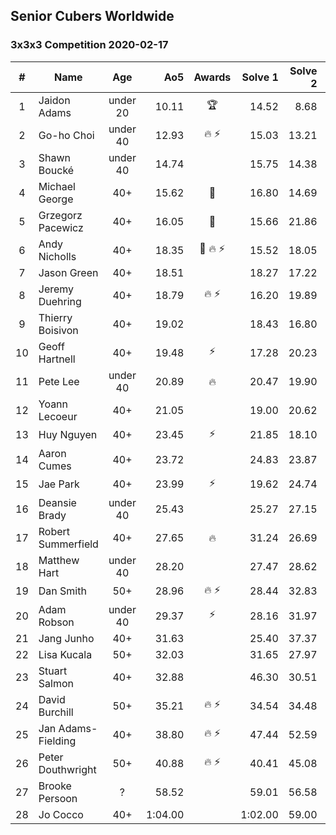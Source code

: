 ## Senior Cubers Worldwide
### 3x3x3 Competition 2020-02-17

| # | Name | Age | Ao5 | Awards |Solve 1 |Solve 2 |Solve 3 |Solve 4 |Solve 5 |Video link |
| :--: | -- | :--: | --: | :--: | --: | --: | --: | --: | --: | :-- |
| 1 | Jaidon Adams | under 20 |10.11 |🏆 |14.52 |8.68 |11.96 |9.40 |8.97 |[Link](https://www.facebook.com/events/616423959107229/permalink/620704625345829/) |
| 2 | Go-ho Choi | under 40 |12.93 |🔥 ⚡ |15.03 |13.21 |12.76 |12.48 |12.83 |[Link](https://www.facebook.com/events/616423959107229/permalink/617133012369657/) |
| 3 | Shawn Boucké | under 40 |14.74 | |15.75 |14.38 |18.07 |14.10 |13.69 |[Link](https://www.facebook.com/events/616423959107229/permalink/617279555688336/) |
| 4 | Michael George | 40+ |15.62 |🥇 |16.80 |14.69 |19.66 |12.88 |15.38 |[Link](https://www.facebook.com/events/616423959107229/permalink/618432695573022/) |
| 5 | Grzegorz Pacewicz | 40+ |16.05 |🥈 |15.66 |21.86 |14.41 |16.90 |15.60 ||
| 6 | Andy Nicholls | 40+ |18.35 |🥉 🔥 ⚡ |15.52 |18.05 |18.81 |18.19 |19.73 |[Link](https://www.facebook.com/events/616423959107229/permalink/617120695704222/) |
| 7 | Jason Green | 40+ |18.51 | |18.27 |17.22 |19.36 |17.90 |19.64 |[Link](https://www.facebook.com/events/616423959107229/permalink/621424961940462/) |
| 8 | Jeremy Duehring | 40+ |18.79 |🔥 ⚡ |16.20 |19.89 |20.68 |20.29 |14.76 |[Link](https://www.facebook.com/events/616423959107229/permalink/618639688885656/) |
| 9 | Thierry Boisivon | 40+ |19.02 | |18.43 |16.80 |18.52 |20.11 |23.27 |[Link](https://www.facebook.com/events/616423959107229/permalink/621136361969322/) |
| 10 | Geoff Hartnell | 40+ |19.48 |⚡ |17.28 |20.23 |19.36 |21.14 |18.86 |[Link](https://www.facebook.com/events/616423959107229/permalink/620592918690333/) |
| 11 | Pete Lee | under 40 |20.89 |🔥 |20.47 |19.90 |21.60 |20.60 |24.10 |[Link](https://www.facebook.com/events/616423959107229/permalink/619925258757099/) |
| 12 | Yoann Lecoeur | 40+ |21.05 | |19.00 |20.62 |29.04 |19.39 |23.15 |[Link](https://www.facebook.com/events/616423959107229/permalink/616850075731284/) |
| 13 | Huy Nguyen | 40+ |23.45 |⚡ |21.85 |18.10 |22.82 |25.68 |26.21 |[Link](https://www.facebook.com/events/616423959107229/permalink/617548025661489/) |
| 14 | Aaron Cumes | 40+ |23.72 | |24.83 |23.87 |29.08 |22.47 |19.69 |[Link](https://www.facebook.com/events/616423959107229/permalink/618887685527523/) |
| 15 | Jae Park | 40+ |23.99 |⚡ |19.62 |24.74 |29.89 |20.84 |26.39 |[Link](https://www.facebook.com/events/616423959107229/permalink/616661212416837/) |
| 16 | Deansie Brady | under 40 |25.43 | |25.27 |27.15 |23.59 |24.51 |26.51 |[Link](https://www.facebook.com/events/616423959107229/permalink/617932848956340/) |
| 17 | Robert Summerfield | 40+ |27.65 |🔥 |31.24 |26.69 |28.72 |26.65 |27.53 |[Link](https://www.facebook.com/events/616423959107229/permalink/617081895708102/) |
| 18 | Matthew Hart | under 40 |28.20 | |27.47 |28.62 |31.26 |24.19 |28.52 |[Link](https://www.facebook.com/events/616423959107229/permalink/621331295283162/) |
| 19 | Dan Smith | 50+ |28.96 |🔥 ⚡ |28.44 |32.83 |27.63 |29.19 |29.24 |[Link](https://www.facebook.com/events/616423959107229/permalink/618093752273583/) |
| 20 | Adam Robson | under 40 |29.37 |⚡ |28.16 |31.97 |32.39 |27.99 |24.51 |[Link](https://www.facebook.com/events/616423959107229/permalink/617588112324147/) |
| 21 | Jang Junho | 40+ |31.63 | |25.40 |37.37 |34.36 |29.66 |30.87 |[Link](https://www.facebook.com/events/616423959107229/permalink/618758058873819/) |
| 22 | Lisa Kucala | 50+ |32.03 | |31.65 |27.97 |32.75 |31.70 |37.00 |[Link](https://www.facebook.com/events/616423959107229/permalink/617792025637089/) |
| 23 | Stuart Salmon | 40+ |32.88 | |46.30 |30.51 |22.76 |28.69 |39.46 |[Link](https://www.facebook.com/events/616423959107229/permalink/621286958620929/) |
| 24 | David Burchill | 50+ |35.21 |🔥 ⚡ |34.54 |34.48 |34.29 |36.59 |38.19 ||
| 25 | Jan Adams-Fielding | 40+ |38.80 |🔥 ⚡ |47.44 |52.59 |29.32 |33.36 |35.60 |[Link](https://www.facebook.com/events/616423959107229/permalink/620581805358111/) |
| 26 | Peter Douthwright | 50+ |40.88 |🔥 ⚡ |40.41 |45.08 |42.27 |39.95 |31.38 |[Link](https://www.facebook.com/groups/1604105099735401/permalink/2143098975836008/) |
| 27 | Brooke Persoon | ? |58.52 | |59.01 |56.58 |59.96 |49.65 |DNF |[Link](https://www.facebook.com/events/616423959107229/permalink/621392298610395/) |
| 28 | Jo Cocco | 40+ |1:04.00 | |1:02.00 |59.00 |DNF |1:13.00 |58.00 |[Link](https://www.facebook.com/events/616423959107229/permalink/620690745347217/) |

